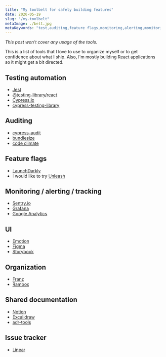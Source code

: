 ```yaml
---
title: "My toolbelt for safely building features"
date: 2020-05-19
slug: "/my-toolbelt"
metaImage: ./belt.jpg
metaKeywords: "test,auditing,feature flags,monitoring,alerting,monitoring,issue tracker"
---
```


_This post won't cover any usage of the tools._

This is a list of tools that I love to use to organize myself or to get confidence about what I ship. Also, I'm mostly building React applications so it might get a bit directed.

## Testing automation

- [Jest](https://jestjs.io/)
- [@testing-library/react](https://testing-library.com/docs/react-testing-library/intro)
- [Cypress.io](https://www.cypress.io/)
- [cypress-testing-library](https://github.com/testing-library/cypress-testing-library)

## Auditing

- [cypress-audit](https://github.com/mfrachet/cypress-audit)
- [bundlesize](https://github.com/siddharthkp/bundlesize)
- [code climate](https://docs.codeclimate.com/docs/churn)

## Feature flags

- [LaunchDarkly](https://launchdarkly.com/)
- I would like to try [Unleash](https://github.com/Unleash/unleash)

## Monitoring / alerting / tracking

- [Sentry.io](http://sentry.io/)
- [Grafana](https://grafana.com/grafana/)
- [Google Analytics](https://analytics.google.com/analytics/web/)

## UI

- [Emotion](https://emotion.sh/)
- [Figma](https://www.figma.com/)
- [Storybook](https://storybook.js.org/)

## Organization

- [Franz](https://meetfranz.com/)
- [Rambox](https://rambox.pro/#home)

## Shared documentation

- [Notion](https://www.notion.so/)
- [Excalidraw](https://excalidraw.com/)
- [adr-tools](https://github.com/npryce/adr-tools)

## Issue tracker

- [Linear](https://linear.app/)
